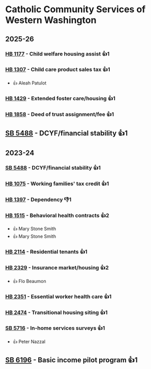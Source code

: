 # Catholic Community Services of Western Washington
## 2025-26

### [HB 1177](/bill/2025-26/hb/1177/) - Child welfare housing assist 👍1  

### [HB 1307](/bill/2025-26/hb/1307/) - Child care product sales tax 👍1  
* 👍 Aleah Patulot

### [HB 1429](/bill/2025-26/hb/1429/) - Extended foster care/housing 👍1  

### [HB 1858](/bill/2025-26/hb/1858/) - Deed of trust assignment/fee 👍1  

## [SB 5488](/bill/2025-26/sb/5488/) - DCYF/financial stability 👍1  

## 2023-24

### [SB 5488](/bill/2023-24/sb/5488/) - DCYF/financial stability 👍1  

### [HB 1075](/bill/2023-24/hb/1075/) - Working families' tax credit 👍1  

### [HB 1397](/bill/2023-24/hb/1397/) - Dependency  👎1 

### [HB 1515](/bill/2023-24/hb/1515/) - Behavioral health contracts 👍2  
* 👍 Mary Stone Smith
* 👍 Mary Stone Smith

### [HB 2114](/bill/2023-24/hb/2114/) - Residential tenants 👍1  

### [HB 2329](/bill/2023-24/hb/2329/) - Insurance market/housing 👍2  
* 👍 Flo Beaumon

### [HB 2351](/bill/2023-24/hb/2351/) - Essential worker health care 👍1  

### [HB 2474](/bill/2023-24/hb/2474/) - Transitional housing siting 👍1  

### [SB 5716](/bill/2023-24/sb/5716/) - In-home services surveys 👍1  
* 👍 Peter Nazzal

## [SB 6196](/bill/2023-24/sb/6196/) - Basic income pilot program 👍1  
